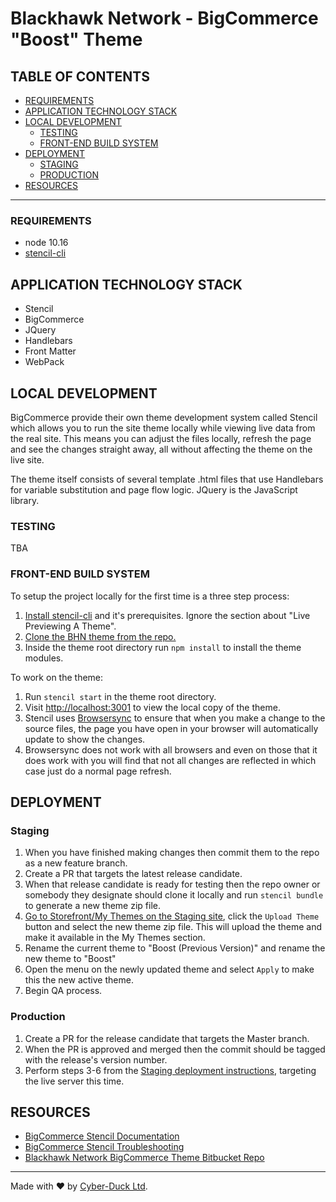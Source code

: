 # Blackhawk Network - BigCommerce "Boost" Theme

## TABLE OF CONTENTS

* [REQUIREMENTS](#markdown-header-requirements)
* [APPLICATION TECHNOLOGY STACK](#markdown-header-application-technology-stack)
* [LOCAL DEVELOPMENT](#markdown-header-local-development)
  * [TESTING](#markdown-header-test-suite)
  * [FRONT-END BUILD SYSTEM](#markdown-header-front-end-build-system)
* [DEPLOYMENT](#markdown-header-deployment)
  * [STAGING](#markdown-header-staging)
  * [PRODUCTION](#markdown-header-production)
* [RESOURCES](#markdown-header-resources)

----

### REQUIREMENTS

* node 10.16
* [stencil-cli](https://developer.bigcommerce.com/stencil-docs/installing-stencil-cli/installing-stencil)

## APPLICATION TECHNOLOGY STACK

* Stencil
* BigCommerce
* JQuery
* Handlebars
* Front Matter
* WebPack

## LOCAL DEVELOPMENT

BigCommerce provide their own theme development system called Stencil which allows you to run the site theme locally while viewing live data from the real site.  This means you can adjust the files locally, refresh the page and see the changes straight away, all without affecting the theme on the live site.

The theme itself consists of several template .html files that use Handlebars for variable substitution and page flow logic.  JQuery is the JavaScript library.

### TESTING

TBA

### FRONT-END BUILD SYSTEM

To setup the project locally for the first time is a three step process:

1. [Install stencil-cli](https://developer.bigcommerce.com/stencil-docs/installing-stencil-cli/installing-stencil) and it's prerequisites.  Ignore the section about "Live Previewing A Theme".
2. [Clone the BHN theme from the repo.](https://bitbucket.org/CyberDuck/blackhawk-network-bigcommerce-theme/src/master/)
3. Inside the theme root directory run `npm install` to install the theme modules.

To work on the theme:

1. Run `stencil start` in the theme root directory.
2. Visit [http://localhost:3001](http://localhost:3001) to view the local copy of the theme.
3. Stencil uses [Browsersync](https://github.com/bigcommerce/browser-sync) to ensure that when you make a change to the source files, the page you have open in your browser will automatically update to show the changes.
4. Browsersync does not work with all browsers and even on those that it does work with you will find that not all changes are reflected in which case just do a normal page refresh.

## DEPLOYMENT

### Staging

1. When you have finished making changes then commit them to the repo as a new feature branch.
2. Create a PR that targets the latest release candidate.
3. When that release candidate is ready for testing then the repo owner or somebody they designate should clone it locally and run `stencil bundle` to generate a new theme zip file.
4. [Go to Storefront/My Themes on the Staging site](https://store-9r8k8h2nhs.mybigcommerce.com/manage/storefront-manager/my-themes), click the `Upload Theme` button and select the new theme zip file.  This will upload the theme and make it available in the My Themes section.
5. Rename the current theme to "Boost (Previous Version)" and rename the new theme to "Boost"
6. Open the menu on the newly updated theme and select `Apply` to make this the new active theme.
7. Begin QA process.

### Production

1. Create a PR for the release candidate that targets the Master branch.
2. When the PR is approved and merged then the commit should be tagged with the release's version number.
3. Perform steps 3-6 from the [Staging deployment instructions](#markdown-header-staging), targeting the live server this time.

## RESOURCES

* [BigCommerce Stencil Documentation](https://developer.bigcommerce.com/stencil-docs/getting-started/about-stencil)
* [BigCommerce Stencil Troubleshooting](https://developer.bigcommerce.com/stencil-docs/installing-stencil-cli/troubleshooting-your-setup)
* [Blackhawk Network BigCommerce Theme Bitbucket Repo](https://bitbucket.org/CyberDuck/blackhawk-network-bigcommerce-theme/src)

----

Made with ♥ by [Cyber-Duck Ltd](https://www.cyber-duck.co.uk).
